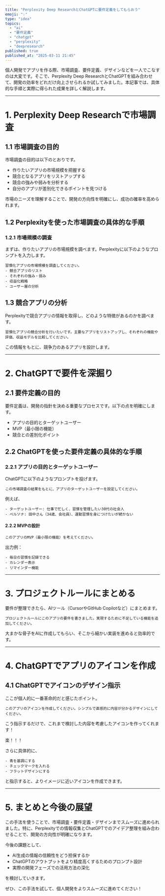 ```yaml
---
title: "Perplexity Deep ResearchとChatGPTに要件定義をしてもらおう"
emoji: "💡"
type: "idea"
topics:
  - "ai"
  - "要件定義"
  - "chatgpt"
  - "perplexity"
  - "deepresearch"
published: true
published_at: "2025-03-11 21:45"
---
```


個人開発でアプリを作る際、市場調査、要件定義、デザインなどを一人でこなすのは大変です。そこで、Perplexity Deep ResearchとChatGPTを組み合わせて、開発の効率をどれだけ向上させられるか試してみました。本記事では、具体的な手順と実際に得られた成果を詳しく解説します。

---

# 1. Perplexity Deep Researchで市場調査

## 1.1 市場調査の目的

市場調査の目的は以下のとおりです。

- 作りたいアプリの市場規模を把握する
- 競合となるアプリをリストアップする
- 競合の強みや弱みを分析する
- 自分のアプリが差別化できるポイントを見つける

市場のニーズを理解することで、開発の方向性を明確にし、成功の確率を高められます。

## 1.2 Perplexityを使った市場調査の具体的な手順

### 1.2.1 市場規模の調査

まずは、作りたいアプリの市場規模を調べます。Perplexityに以下のようなプロンプトを入力します。

```
習慣化アプリの市場規模を調査してください。
- 競合アプリのリスト
- それぞれの強み・弱み
- 収益化戦略
- ユーザー層の分析
```

## 1.3 競合アプリの分析

Perplexityで競合アプリの情報を取得し、どのような特徴があるのかを調べます。

```
習慣化アプリの競合分析を行いたいです。主要なアプリをリストアップし、それぞれの機能や評価、収益モデルを比較してください。
```

この情報をもとに、競争力のあるアプリを設計します。

---

# 2. ChatGPTで要件を深掘り

## 2.1 要件定義の目的

要件定義は、開発の指針を決める重要なプロセスです。以下の点を明確にします。

- アプリの目的とターゲットユーザー
- MVP（最小限の機能）
- 競合との差別化ポイント

## 2.2 ChatGPTを使った要件定義の具体的な手順

### 2.2.1 アプリの目的とターゲットユーザー

ChatGPTに以下のようなプロンプトを投げます。

```
この市場調査の結果をもとに、アプリのターゲットユーザーを設定してください。
```

例えば、

```
- ターゲットユーザー: 仕事で忙しく、習慣を管理したい30代の社会人
- ペルソナ: 田中さん（34歳、会社員）、運動習慣を身につけたいが続かない
```

#### 2.2.2 MVPの設計

```
このアプリのMVP（最小限の機能）を考えてください。
```

出力例：

```
- 毎日の習慣を記録できる
- カレンダー表示
- リマインダー機能
```

---

# 3. プロジェクトルールにまとめる

要件が整理できたら、AIツール（CursorやGitHub Copilotなど）にまとめます。

```
プロジェクトルールにこのアプリの要件を書きました。実現するために不足している機能を追加してください。
```

大まかな骨子をAIに作成してもらい、そこから細かい実装を進めると効率的です。

---

# 4. ChatGPTでアプリのアイコンを作成

## 4.1 ChatGPTでアイコンのデザイン指示

ここが個人的に一番革命的だと感じたポイント。

```
このアプリのアイコンを作成してください。シンプルで直感的に内容が分かるデザインにしてください。
```

こう指示するだけで、これまで検討した内容を考慮したアイコンを作ってくれます！

楽！！！

さらに具体的に、

```
- 青を基調にする
- チェックマークを入れる
- フラットデザインにする
```

と指示すると、よりイメージに近いアイコンを作成できます。

---

# 5. まとめと今後の展望

この手法を使うことで、市場調査・要件定義・デザインまでスムーズに進められました。特に、Perplexityでの情報収集とChatGPTでのアイデア整理を組み合わせることで、開発の方向性が明確になります。

今後の課題として、

- AI生成の情報の信頼性をどう担保するか
- ChatGPTのアウトプットをより精度高くするためのプロンプト設計
- 実際の開発フェーズでの活用方法の深化

を検討していきます。

ぜひ、この手法を試して、個人開発をよりスムーズに進めてください！
